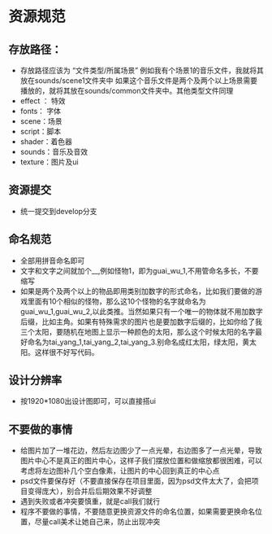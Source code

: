 # 资源规范

## 存放路径：

- 存放路径应该为   “文件类型/所属场景”
  例如我有个场景1的音乐文件，我就将其放在sounds/scene1文件夹中
  如果这个音乐文件是两个及两个以上场景需要播放的，就将其放在sounds/common文件夹中。其他类型文件同理
- effect ： 特效
- fonts： 字体
- scene：场景
- script：脚本
- shader：着色器
- sounds：音乐及音效
- texture：图片及ui

## 资源提交
- 统一提交到develop分支

## 命名规范

- 全部用拼音命名即可
- 文字和文字之间就加个\_\_,例如怪物1，即为guai_wu_1,不用管命名多长，不要缩写
- 如果是两个及两个以上的物品即用类别加数字的形式命名，比如我们要做的游戏里面有10个相似的怪物，那么这10个怪物的名字就命名为guai_wu_1,guai_wu_2,以此类推。当然如果只有一个唯一的物体就不用加数字后缀，比如主角。如果有特殊需求的图片也是要加数字后缀的，比如你给了我三个太阳，要随机在地图上显示一种颜色的太阳，那么这个时候太阳的名字最好命名为tai_yang_1,tai_yang_2,tai_yang_3.别命名成红太阳，绿太阳，黄太阳。这样很不好写代码。

## 设计分辨率

- 按1920\*1080出设计图即可，可以直接搭ui

## 不要做的事情

- 给图片加了一堆花边，然后左边图少了一点光晕，右边图多了一点光晕，导致图片中心不是真正的图片中心，这样子我们摆放位置和做缩放都很困难，可以考虑将左边图补几个空白像素，让图片的中心回到真正的中心点
- psd文件要保存好（不要直接保存在项目里面，因为psd文件太大了，会把项目变得庞大），别合并后后期效果不好调整
- 遇到失败或者冲突要慎重，就是call我们就行
- 程序不要做的事情，不要随意更换资源文件的命名位置，如果需要更换命名位置，尽量call美术让她自己来，防止出现冲突